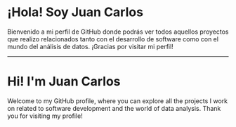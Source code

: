# ¡Hola! Soy Juan Carlos
Bienvenido a mi perfil de GitHub donde podrás ver todos aquellos proyectos que realizo relacionados tanto con el desarrollo de software como con el mundo del análisis de datos.
¡Gracias por visitar mi perfil!

---
# Hi! I'm Juan Carlos
Welcome to my GitHub profile, where you can explore all the projects I work on related to software development and the world of data analysis.
Thank you for visiting my profile!
